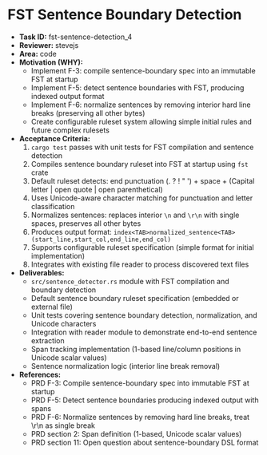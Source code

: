 # FST Sentence Boundary Detection

* **Task ID:** fst-sentence-detection_4
* **Reviewer:** stevejs
* **Area:** code
* **Motivation (WHY):**
  - Implement F-3: compile sentence-boundary spec into an immutable FST at startup
  - Implement F-5: detect sentence boundaries with FST, producing indexed output format
  - Implement F-6: normalize sentences by removing interior hard line breaks (preserving all other bytes)
  - Create configurable ruleset system allowing simple initial rules and future complex rulesets
* **Acceptance Criteria:**
  1. `cargo test` passes with unit tests for FST compilation and sentence detection
  2. Compiles sentence boundary ruleset into FST at startup using `fst` crate
  3. Default ruleset detects: end punctuation (. ? ! " ') + space + (Capital letter | open quote | open parenthetical)
  4. Uses Unicode-aware character matching for punctuation and letter classification
  5. Normalizes sentences: replaces interior `\n` and `\r\n` with single spaces, preserves all other bytes
  6. Produces output format: `index<TAB>normalized_sentence<TAB>(start_line,start_col,end_line,end_col)`
  7. Supports configurable ruleset specification (simple format for initial implementation)
  8. Integrates with existing file reader to process discovered text files
* **Deliverables:**
  - `src/sentence_detector.rs` module with FST compilation and boundary detection
  - Default sentence boundary ruleset specification (embedded or external file)
  - Unit tests covering sentence boundary detection, normalization, and Unicode characters
  - Integration with reader module to demonstrate end-to-end sentence extraction
  - Span tracking implementation (1-based line/column positions in Unicode scalar values)
  - Sentence normalization logic (interior line break removal)
* **References:**
  - PRD F-3: Compile sentence-boundary spec into immutable FST at startup
  - PRD F-5: Detect sentence boundaries producing indexed output with spans
  - PRD F-6: Normalize sentences by removing hard line breaks, treat \r\n as single break
  - PRD section 2: Span definition (1-based, Unicode scalar values)
  - PRD section 11: Open question about sentence-boundary DSL format